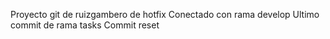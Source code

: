 Proyecto git de ruizgambero de hotfix
Conectado con rama develop
Ultimo commit de rama tasks
Commit reset
